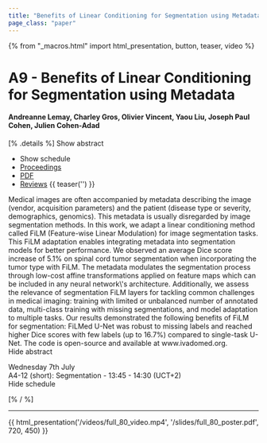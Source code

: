 ```yaml
---
title: "Benefits of Linear Conditioning for Segmentation using Metadata"
page_class: "paper"
---
```


{% from "_macros.html" import html_presentation, button, teaser, video %}

# A9 - Benefits of Linear Conditioning for Segmentation using Metadata

#### Andreanne Lemay, Charley Gros, Olivier Vincent, Yaou Liu, Joseph Paul Cohen, Julien Cohen-Adad

[% .details %]
<a class="toggle_visibility" data-selector=".abstract" data-level="3">Show abstract</a>
- <a class="toggle_visibility" data-selector=".schedule" data-level="3">Show schedule</a>
- <a href="">Proceedings</a>
- <a href="https://openreview.net/pdf?id=fa176bQAbr">PDF</a>
- <a href="https://openreview.net/forum?id=fa176bQAbr">Reviews</a>
{{ teaser('') }}

<p>
    <span class="abstract">
        Medical images are often accompanied by metadata describing the image (vendor, acquisition parameters) and the patient (disease type or severity, demographics, genomics). This metadata is usually disregarded by image segmentation methods. In this work, we adapt a linear conditioning method called FiLM (Feature-wise Linear Modulation) for image segmentation tasks. This FiLM adaptation enables integrating metadata into segmentation models for better performance. We observed an average Dice score increase of 5.1% on spinal cord tumor segmentation when incorporating the tumor type with FiLM. The metadata modulates the segmentation process through low-cost affine transformations applied on feature maps which can be included in any neural network\'s architecture. Additionally, we assess the relevance of segmentation FiLM layers for tackling common challenges in medical imaging: training with limited or unbalanced number of annotated data, multi-class training with missing segmentations, and model adaptation to multiple tasks. Our results demonstrated the following benefits of FiLM for segmentation: FiLMed U-Net was robust to missing labels and reached higher Dice scores with few labels (up to 16.7%) compared to single-task U-Net. The code is open-source and available at www.ivadomed.org.
        <br>
        <span class="actions"><a class="toggle_visibility" data-level="2">Hide abstract</a></span>
    </span>
</p>

<p>
    <span class="schedule">
         Wednesday 7th July<br>A4-12 (short): Segmentation - 13:45 - 14:30 (UCT+2)
        <br>
        <span class="actions"><a class="toggle_visibility" data-level="2">Hide schedule</a></span>
    </span>
</p>

[% / %]


---

{{ html_presentation('/videos/full_80_video.mp4', '/slides/full_80_poster.pdf', 720, 450) }}